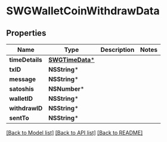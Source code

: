 # SWGWalletCoinWithdrawData

## Properties
Name | Type | Description | Notes
------------ | ------------- | ------------- | -------------
**timeDetails** | [**SWGTimeData***](SWGTimeData.md) |  | 
**txID** | **NSString*** |  | 
**message** | **NSString*** |  | 
**satoshis** | **NSNumber*** |  | 
**walletID** | **NSString*** |  | 
**withdrawID** | **NSString*** |  | 
**sentTo** | **NSString*** |  | 

[[Back to Model list]](../README.md#documentation-for-models) [[Back to API list]](../README.md#documentation-for-api-endpoints) [[Back to README]](../README.md)


